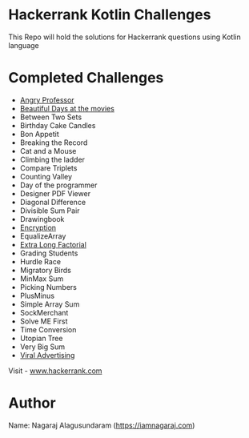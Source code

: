 # Hackerrank Kotlin Challenges

This Repo will hold the solutions for Hackerrank questions using Kotlin language

# Completed Challenges

* [Angry Professor](https://www.hackerrank.com/challenges/angry-professor/problem)
* [Beautiful Days at the movies](https://www.hackerrank.com/challenges/beautiful-days-at-the-movies/problem)
* Between Two Sets
* Birthday Cake Candles
* Bon Appetit
* Breaking the Record
* Cat and a Mouse
* Climbing the ladder
* Compare Triplets
* Counting Valley
* Day of the programmer
* Designer PDF Viewer
* Diagonal Difference
* Divisible Sum Pair
* Drawingbook 
* [Encryption](https://www.hackerrank.com/challenges/encryption/problem)
* EqualizeArray
* [Extra Long Factorial](https://www.hackerrank.com/challenges/extra-long-factorials/problem)
* Grading Students
* Hurdle Race
* Migratory Birds
* MinMax Sum
* Picking Numbers
* PlusMinus
* Simple Array Sum
* SockMerchant
* Solve ME First
* Time Conversion
* Utopian Tree
* Very Big Sum
* [Viral Advertising](https://www.hackerrank.com/challenges/strange-advertising/problem)

Visit - www.hackerrank.com

# Author
Name: Nagaraj Alagusundaram (https://iamnagaraj.com)
